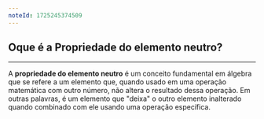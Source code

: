```yaml
---
noteId: 1725245374509
---
```


## Oque é a **Propriedade do elemento neutro**?

---

A **propriedade do elemento neutro** é um conceito fundamental em álgebra que se refere a um elemento que, quando usado em uma operação matemática com outro número, não altera o resultado dessa operação. Em outras palavras, é um elemento que "deixa" o outro elemento inalterado quando combinado com ele usando uma operação específica.
